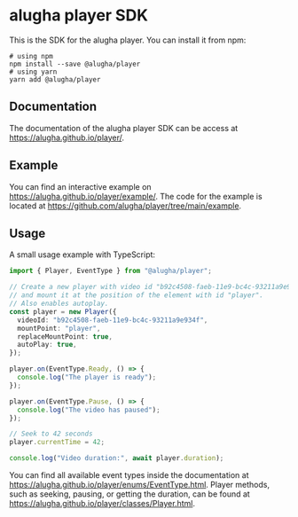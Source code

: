 # alugha player SDK

This is the SDK for the alugha player. You can install it from npm:

```
# using npm
npm install --save @alugha/player
# using yarn
yarn add @alugha/player
```

## Documentation

The documentation of the alugha player SDK can be access at <https://alugha.github.io/player/>.

## Example

You can find an interactive example on <https://alugha.github.io/player/example/>.
The code for the example is located at <https://github.com/alugha/player/tree/main/example>.

## Usage

A small usage example with TypeScript:

```ts
import { Player, EventType } from "@alugha/player";

// Create a new player with video id "b92c4508-faeb-11e9-bc4c-93211a9e934f"
// and mount it at the position of the element with id "player".
// Also enables autoplay.
const player = new Player({
  videoId: "b92c4508-faeb-11e9-bc4c-93211a9e934f",
  mountPoint: "player",
  replaceMountPoint: true,
  autoPlay: true,
});

player.on(EventType.Ready, () => {
  console.log("The player is ready");
});

player.on(EventType.Pause, () => {
  console.log("The video has paused");
});

// Seek to 42 seconds
player.currentTime = 42;

console.log("Video duration:", await player.duration);
```

You can find all available event types inside the documentation at <https://alugha.github.io/player/enums/EventType.html>.
Player methods, such as seeking, pausing, or getting the duration, can be found at <https://alugha.github.io/player/classes/Player.html>.
